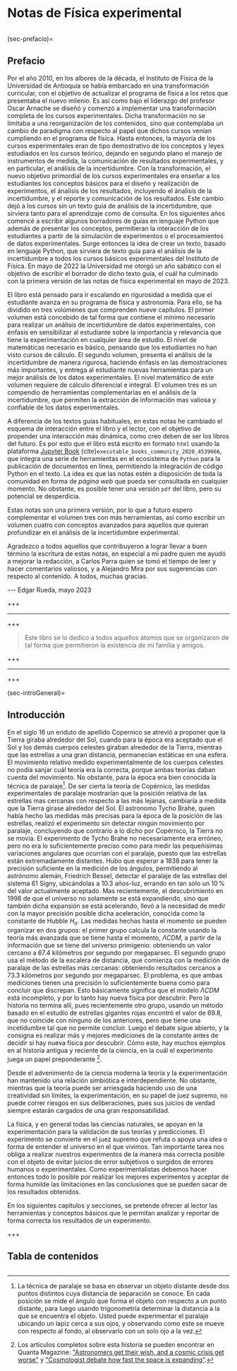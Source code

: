 # Notas de Física experimental

```{figure} logo.png
```

(sec-prefacio)=
## Prefacio

Por el año 2010, en los albores de la década, el Instituto de Física de la Universidad de Antioquia se había embarcado en una transformación curricular, con el objetivo de actualizar el programa de física a los retos que presentaba el nuevo milenio. Es así como bajo el liderazgo del profesor Oscar Arnache se diseñó y comenzó a implementar una transformación completa de los cursos experimentales. Dicha transformación no se limitaba a una reorganización de los contenidos, sino que contemplaba un cambio de paradigma con respecto al papel que dichos cursos venían cumpliendo en el programa de física. Hasta entonces, la mayoría de los cursos experimentales eran de tipo demostrativo de los conceptos y leyes  estudiados en los cursos teórico, dejando en segundo plano el manejo de instrumentos de medida, la comunicación de resultados experimentales, y en particular, el análisis de la incertidumbre. Con la transformación, el nuevo objetivo primordial de los cursos experimentales era enseñar a los estudiantes los conceptos básicos para el diseño y realización de experimentos, el ánalisis de los resultados, incluyendo el ánalisis de la incertidumbre, y el reporte y comunicación de los resultados. Este cambio dejó a los cursos sin un texto guía de análisis de la incertidumbre, que sirviera tanto para el aprendizaje como de consulta. En los siguientes años comencé a escribir algunos borradores de guías en lenguaje Python que además de presentar los conceptos, permitieran la interacción de los estudiantes a partir de la simulación de experimentos o el procesamientos de datos experimentales. Surge entonces la idea de crear un texto, basado en lenguaje Python, que sirviera de texto guía para el análisis de la incertidumbre a todos los cursos básicos experimentales del Instituto de Física. En mayo de 2022 la Universidad me otorgó un año sabático con el objetivo de escribir el borrador de dicho texto guía, el cuál ha culminado con la primera versión de las notas de física experimental en mayo de 2023.

El libro está pensado para ir escalando en rigurosidad a medida que el estudiante avanza en su programa de física y astronomía. Para ello, se ha dividido en tres volúmenes que comprenden nueve capítulos. El primer volumen está concebido de tal forma que contiene el mínimo necesario para realizar un análisis de incertidumbre de datos experimentales, con énfasis en sensibilizar al estudiante sobre la importancia y relevancia que tiene la experimentación en cualquier área de estudio. El nivel de matemáticas necesario es básico, pensando que los estudiantes no han visto cursos de cálculo. El segundo volumen, presenta el análisis de la incertidumbre de manera rigurosa, haciendo énfasis en las demostraciones más importantes, y entrega al estudiante nuevas herramientas para un mejor análisis de los datos experimentales. El nivel matemático de este volumen requiere de cálculo diferencial e integral. El volumen tres es un compendio de herramientas complementarias en el análisis de la incertidumbre, que permiten la extracción de información mas valiosa y confiable de los datos experimentales.

A diferencia de los textos guías habituales, en estas notas he cambiado el esquema de interacción entre el libro y el lector, con el objetivo de propender una interacción más dinámica, como creo deben de ser los libros del futuro. Es por esto que el libro está escrito en formato `html` usando la plataforma [Jupyter Book](https://jupyterbook.org) {cite}`executable_books_community_2020_4539666`, que integra una serie de herramientas en el ecosistema de `Python` para la publicación de documentos en línea, permitiendo la integración de código Python en el texto. La idea es que las notas estén a disposición de toda la comunidad en forma de *página web* que pueda ser consultada en cualquier momento. No obstante, es posible tener una versión `pdf` del libro, pero su potencial se desperdicia.

Estas notas son una primera versión, por lo que a futuro espero complementar el volumen tres con más herramientas, así como escribir un volumen cuatro con conceptos avanzados para aquellos que quieran profundizar en el análisis de la incertidumbre experimental.

Agradezco a todos aquellos que contribuyeron a lograr llevar a buen término la escritura de estas notas, en especial a mi padre quien me ayudó a mejorar la redacción, a Carlos Parra quien se tomó el tiempo de leer y hacer comentarios valiosos, y a Alejandro Mira por sus sugerencias con respecto al contenido. A todos, muchas gracias.

--- Edgar Rueda, mayo 2023


+++

---

+++


>Este libro se lo dedico a todos aquellos átomos que se organizaron de tal forma que permitieron la existencia de mi familia y amigos.

+++

---

+++

(sec-introGeneral)=
## Introducción

En el siglo 16 un eriduto de apellido Copernico se atrevió a proponer que la Tierra giraba alrededor del Sol, cuando para la época era aceptado que el Sol y los demás cuerpos celestes giraban alrededor de la Tierra, mientras que las estrellas a una gran distancia, permanecían estáticas en una esfera. El movimiento relativo medido experimentalmente de los cuerpos celestes no podía sanjar cuál teoría era la correcta, porque ambas teorías daban cuenta del movimiento. No obstante, para la época era bien conocida la técnica de paralaje[^paralaje]. De ser cierta la teoría de Copérnico, las medidas experimentales de paralaje mostrarían que la posición relativa de las estrellas mas cercanas con respecto a las más lejanas, cambiaría a medida que la Tierra girase alrededor del Sol. El astronomo Tycho Brahe, quien había hecho las medidas más precisas para la época de la posición de las estrellas, realizó el experimento sin detectar ningún movimiento por paralaje, concluyendo que contrario a lo dicho por Copérnico, la Tierra no se movía. El experimento de Tycho Brahe no necesariamente era erróneo, pero no era lo suficientemente preciso como para medir las pequeñisimas variaciones angulares que ocurrían con el paralaje, puesto que las estrellas están extremadamente distantes. Hubo que esperar a 1838 para tener la precisión suficiente en la medición de los ángulos, permitiendo al astrónomo alemán, Friedrich Bessel, detectar el paralaje de las estrellas del sistema 61 Signy, ubicándolas a $10.3$ años-luz, errando en tan sólo un $10\,\%$ del valor actualmente aceptado. Mas recientemente, el descubrimiento en 1998 de que el universo no solamente se está expandiendo, sino que también dicha expansión se está acelerando, llevó a la necesidad de medir con la mayor precisión posible dicha aceleración, conocida como la constante de Hubble $H_o$. Las medidas hechas hasta el momento se pueden organizar en dos grupos: el primer grupo calcula la constante usando la teoría más avanzada que se tiene hasta el momento, $\Lambda CDM$, a partir de la información que se tiene del universo primigenio: obteniendo un valor cercano a $67.4$ kilómetros por segundo por megaparsec. El segundo grupo usa el método de la escalera de distancia, que comienza con la medición de paralaje de las estrellas más cercanas: obteniendo resultados cercanos a $73.3$ kilómetros por segundo por megaparsec. El problema, es que ambas mediciones tienen una precisión lo suficientemente buena como para concluir que discrepan. Esto básicamente significa que el modelo $\Lambda CDM$ está incompleto, y por lo tanto hay nueva física por descubrir. Pero la historia no termina allí, pues recientemente otro grupo, usando un método basado en el estudio de estrellas gigantes rojas encontró el valor de $69.8$, que no coincide con ninguno de los anteriores, pero que tiene una incetidumbre tal que no permite concluir. Luego el debate sigue abierto, y la consigna es realizar más y mejores mediciones de la constante antes de decidir si hay nueva física por descubrir. Cómo este, hay muchos ejemplos en al historia antigua y reciente de la ciencia, en la cuál el experimento juega un papel preponderante [^QM].

[^paralaje]: La técnica de paralaje se basa en observar un objeto distante desde dos puntos distintos cuya distancia de separación se conoce. En cada posición se mide el ángulo que forma el objeto con respecto a un punto distante, para luego usando trigonometría determinar la distancia a la que se encuentra el objeto. Usted puede experimentar el paralaje ubicando un lapiz cerca a sus ojos, y observando como este se mueve con respecto al fondo, al observarlo con un solo ojo a la vez.

[^QM]: Los artículos completos sobre esta historia se pueden encontrar en Quanta Magazine: ["Astronomers get their wish, and a cosmic crisis get worse"](https://www.quantamagazine.org/astronomers-get-their-wish-and-the-hubble-crisis-gets-worse-20201217/) y ["Cosmologist debate how fast the space is expanding"](https://www.quantamagazine.org/cosmologists-debate-how-fast-the-universe-is-expanding-20190808/).

Desde el advenimiento de la ciencia moderna la teoría y la experimentación han mantenido una relación simbiótica e interdependiente. No obstante, mientras que la teoría puede ser arriesgada haciendo uso de una creatividad sin límites, la experimentación, en su papel de juez supremo, no puede correr riesgos en sus deliberaciones, pues sus juicios de verdad siempre estarán cargados de una gran responsabilidad.

La física, y en general todas las ciencias naturales, se apoyan en la experimentación para la validación de sus teorías y predicciones. El experimento se convierte en el juez supremo que refuta o apoya una idea o forma de entender el universo en el que vivimos. Tan importante tarea nos obliga a realizar nuestros experimentos de la manera más correcta posible con el objeto de evitar juicios de error subjetivos o surgidos de errores humanos o experimentales. Como experimentalistas debemos hacer entonces todo lo posible por realizar los mejores experimentos y aceptar de forma humilde las limitaciones en las conclusiones que se pueden sacar de los resultados obtenidos.

En los siguientes capítulos y secciones, se pretende ofrecer al lector las herramientas y conceptos básicos que le permitan analizar y reportar de forma correcta los resultados de un experimento.


+++

## Tabla de contenidos

```{tableofcontents}
```
